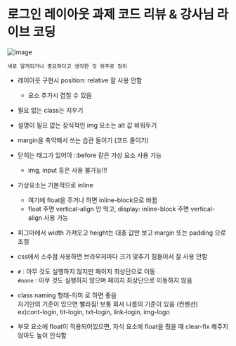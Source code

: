 # 로그인 레이아웃 과제 코드 리뷰 & 강사님 라이브 코딩
![image](https://user-images.githubusercontent.com/84116709/162920462-a5246f8d-cc2e-4bfd-9639-e18faca801fc.png)
```
새로 알게되거나 중요하다고 생각한 것 위주로 정리
```

* 레이아웃 구현시 position: relative 잘 사용 안함
    * 요소 추가시 겹칠 수 있음

* 필요 없는 class는 지우기

* 설명이 필요 없는 장식적인 img 요소는 alt 값 비워두기

* margin을 축약해서 쓰는 습관 들이기 (코드 줄이기)

* 닫히는 태그가 있어야 ::before 같은 가상 요소 사용 가능
    * img, input 등은 사용 불가능!!!

* 가상요소는 기본적으로 inline
    * 여기에 float을 주거나 하면 inline-block으로 바뀜
    * float 주면 vertical-align 안 먹고, display: inline-block 주면 vertical-align 사용 가능

* 피그마에서 width 가져오고 height는 대충 값만 보고 margin 또는 padding 으로 조절

* css에서 소수점 사용하면 브라우저마다 크기 맞추기 힘들어서 잘 사용 안함

* `#` : 아무 것도 실행하지 않지만 페이지 최상단으로 이동   
`#none` : 아무 것도 실행하지 않으며 페이지 최상단으로 이동하지 않음

* class naming 형태-의미 로 하면 좋음   
자기만의 기준이 있으면 빨라짐! 보통 회사 나름의 기준이 있음 (컨벤션)   
ex)cont-login, tit-login, txt-login, link-login, img-logo

* 부모 요소에 float이 적용되어있으면, 자식 요소에 float을 줬을 때 clear-fix 해주지 않아도 높이 인식함
